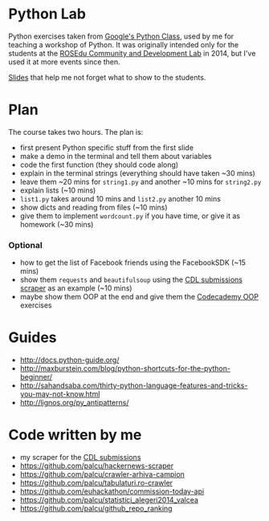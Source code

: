 # Python Lab

Python exercises taken from [Google's Python Class](https://developers.google.com/edu/python/), used by me for teaching a workshop of Python. It was originally intended only for the students at the [ROSEdu Community and Development Lab](http://cdl.rosedu.org/) in 2014, but I've used it at more events since then.

[Slides](https://docs.google.com/presentation/d/10lZyWTD_LPKHhQbQFfUnoe2Ng45K89wTlyFxXJkQuMU/pub?start=false&loop=false&delayms=60000) that help me not forget what to show to the students.

# Plan

The course takes two hours. The plan is:

* first present Python specific stuff from the first slide
* make a demo in the terminal and tell them about variables
* code the first function (they should code along)
* explain in the terminal strings (everything should have taken ~30 mins)
* leave them ~20 mins for `string1.py` and another ~10 mins for `string2.py`
* explain lists (~10 mins)
* `list1.py` takes around 10 mins and `list2.py` another 10 mins
* show dicts and reading from files (~10 mins)
* give them to implement `wordcount.py` if you have time, or give it as homework (~30 mins)

### Optional

* how to get the list of Facebook friends using the FacebookSDK (~15 mins)
* show them `requests` and `beautifulsoup` using the [CDL submissions scraper](https://github.com/palcu/convertor/blob/master/blog_post/parse_submissions.py) as an example (~10 mins)
* maybe show them OOP at the end and give them the [Codecademy OOP](http://www.codecademy.com/courses/python-intermediate-en-WL8e4/3/1?curriculum_id=4f89dab3d788890003000096) exercises

# Guides

* http://docs.python-guide.org/
* http://maxburstein.com/blog/python-shortcuts-for-the-python-beginner/
* http://sahandsaba.com/thirty-python-language-features-and-tricks-you-may-not-know.html
* http://lignos.org/py_antipatterns/

# Code written by me

* my scraper for the [CDL submissions](https://github.com/palcu/convertor/blob/master/blog_post/parse_submissions.py)
* https://github.com/palcu/hackernews-scraper
* https://github.com/palcu/crawler-arhiva-campion
* https://github.com/palcu/tabulaturi.ro-crawler
* https://github.com/euhackathon/commission-today-api
* https://github.com/palcu/statistici_alegeri2014_valcea
* https://github.com/palcu/github_repo_ranking

